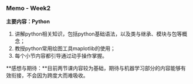 ### Memo - Week2

**主要内容：Python**

1. 讲解python相关知识，包括python基础语法，以及类与继承、模块与包等概念；
2. 教授python常用绘图工具maplotlib的使用；
3. 每个小节内容都引导通过动手操作掌握。

**感想与期待：**目前两节课内容较为基础，期待与机器学习部分的内容能够有效衔接，不会因为跨度大而难吸收。